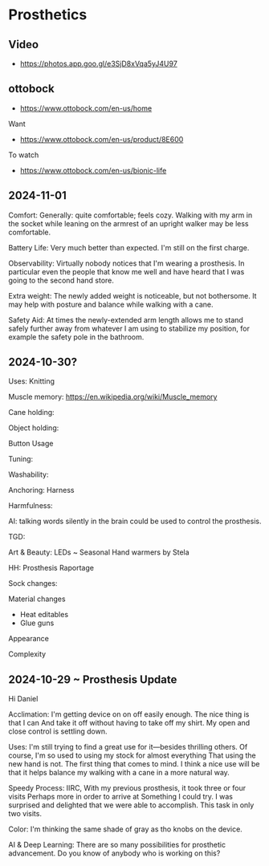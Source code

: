 # Prosthetics

## Video

* https://photos.app.goo.gl/e3SjD8xVqa5yJ4U97

## ottobock

* https://www.ottobock.com/en-us/home

Want

* https://www.ottobock.com/en-us/product/8E600

To watch

* https://www.ottobock.com/en-us/bionic-life


## 2024-11-01

Comfort: Generally: quite comfortable; feels cozy. Walking with my arm in the socket while leaning on the armrest of an upright walker may be less comfortable.

Battery Life: Very much better than expected. I'm still on the first charge.

Observability: Virtually nobody notices that I'm wearing a prosthesis. In particular even the people that know me well and have heard that I was going to the second hand store.

Extra weight: The newly added weight is noticeable, but not bothersome. It may help with posture and balance while walking with a cane.

Safety Aid: At times the newly-extended arm length allows me to stand safely further away from whatever I am using to stabilize my position, for example the safety pole in the bathroom.


## 2024-10-30?

Uses: Knitting

Muscle memory: https://en.wikipedia.org/wiki/Muscle_memory

Cane holding:

Object holding:

Button Usage

Tuning:

Washability:

Anchoring: Harness

Harmfulness:

AI: talking words silently in the brain could be used to control the prosthesis.

TGD:

Art & Beauty: LEDs ~ Seasonal Hand warmers by Stela

HH: Prosthesis Raportage

Sock changes:

Material changes

* Heat editables
* Glue guns

Appearance

Complexity


## 2024-10-29 ~ Prosthesis Update

Hi Daniel

Acclimation: I'm getting device on on off easily enough. The nice thing is that I can And take it off without having to take off my shirt. My open and close control is settling down.

Uses: I'm still trying to find a great use for it—besides thrilling others. Of course, I'm so used to using my stock for almost everything That using the new hand is not. The first thing that comes to mind. I think a nice use will be that it helps balance my walking with a cane in a more natural way.

Speedy Process: IIRC, With my previous prosthesis, it took three or four visits Perhaps more in order to arrive at Something I could try. I was surprised and delighted that we were able to accomplish. This task in only two visits.

Color: I'm thinking the same shade of gray as tho knobs on the device.

AI & Deep Learning: There are so many possibilities for prosthetic advancement. Do you know of anybody who is working on this?



